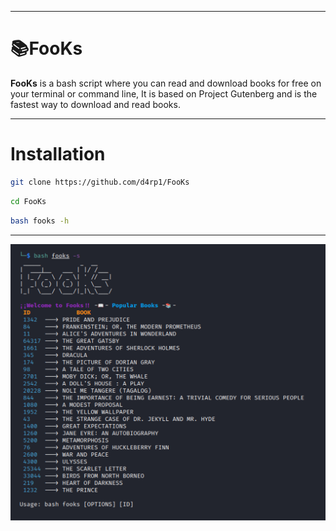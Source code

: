 ___
# 📚FooKs

**FooKs** is a bash script where you can read and download books for free on your terminal or command line, It is based on Project Gutenberg and is the fastest way to download and read books.
___
# Installation

```bash
git clone https://github.com/d4rp1/FooKs
```

```bash
cd FooKs
```
```bash
bash fooks -h
```
___
<p align="center">
<img src="images/FooKs.jpg"
	alt="First"
	style="float: left; margin-right: 10px;" />
</p>

___

